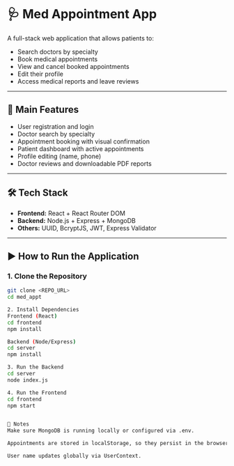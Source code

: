 # 🩺 Med Appointment App

A full-stack web application that allows patients to:
- Search doctors by specialty
- Book medical appointments
- View and cancel booked appointments
- Edit their profile
- Access medical reports and leave reviews

---

## 🚀 Main Features

- User registration and login
- Doctor search by specialty
- Appointment booking with visual confirmation
- Patient dashboard with active appointments
- Profile editing (name, phone)
- Doctor reviews and downloadable PDF reports

---

## 🛠️ Tech Stack

- **Frontend:** React + React Router DOM
- **Backend:** Node.js + Express + MongoDB
- **Others:** UUID, BcryptJS, JWT, Express Validator

---

## ▶️ How to Run the Application

### 1. Clone the Repository
```bash
git clone <REPO_URL>
cd med_appt

2. Install Dependencies
Frontend (React)
cd frontend
npm install

Backend (Node/Express)
cd server
npm install

3. Run the Backend
cd server
node index.js

4. Run the Frontend
cd frontend
npm start


📌 Notes
Make sure MongoDB is running locally or configured via .env.

Appointments are stored in localStorage, so they persist in the browser.

User name updates globally via UserContext.



